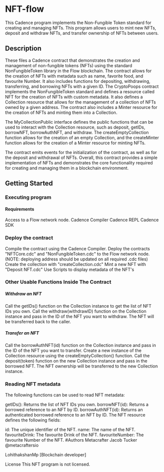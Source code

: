 # NFT-flow
This Cadence program implements the Non-Fungible Token standard for creating and managing NFTs. This program allows users to mint new NFTs, deposit and withdraw NFTs, and transfer ownership of NFTs between users.

## Description
These files a Cadence contract that demonstrates the creation and management of non-fungible tokens (NFTs) using the standard NonFungibleToken library in the Flow blockchain. The contract allows for the creation of NFTs with metadata such as name, favorite food, and favourite Number. It also includes functions for depositing, withdrawing, transferring, and borrowing NFTs with a given ID. The CryptoPoops contract implements the NonFungibleToken standard and defines a resource called NFT for the creation of NFTs with custom metadata. It also defines a Collection resource that allows for the management of a collection of NFTs owned by a given address. The contract also includes a Minter resource for the creation of NFTs and minting them into a Collection.

The MyCollectionPublic interface defines the public functions that can be used to interact with the Collection resource, such as deposit, getIDs, borrowNFT, borrowAuthNFT, and withdraw. The createEmptyCollection function allows for the creation of an empty Collection, and the createMinter function allows for the creation of a Minter resource for minting NFTs.

The contract emits events for the initialization of the contract, as well as for the deposit and withdrawal of NFTs. Overall, this contract provides a simple implementation of NFTs and demonstrates the core functionality required for creating and managing them in a blockchain environment.

## Getting Started
### Executing program
#### Requirements
Access to a Flow network node.
Cadence Compiler
Cadence REPL
Cadence SDK
### Deploy the contract
Compile the contract using the Cadence Compiler.
Deploy the contracts "NFTCore.cdc" and "NonFungibleToken.cdc" to the Flow network node.(NOTE: deploying address should be updated on all required .cdc files)
Create the collection with "createCollection.cdc"
Mint a new NFT with "Deposit NFT.cdc"
Use Scripts to display metadata of the NFT's
### Other Usable Functions Inside The Contract
##### Withdraw an NFT
Call the getIDs() function on the Collection instance to get the list of NFT IDs you own. Call the withdraw(withdrawID) function on the Collection instance and pass in the ID of the NFT you want to withdraw. The NFT will be transferred back to the caller.

##### Transfer an NFT
Call the borrowAuthNFT(id) function on the Collection instance and pass in the ID of the NFT you want to transfer. Create a new instance of the Collection resource using the createEmptyCollection() function. Call the deposit(token) function on the new Collection instance and pass in the borrowed NFT. The NFT ownership will be transferred to the new Collection instance.

### Reading NFT metadata
The following functions can be used to read NFT metadata:

getIDs(): Returns the list of NFT IDs you own.
borrowNFT(id): Returns a borrowed reference to an NFT by ID.
borrowAuthNFT(id): Returns an authenticated borrowed reference to an NFT by ID.
The NFT resource defines the following fields:

id: The unique identifier of the NFT.
name: The name of the NFT.
favouriteDrink: The favourite Drink of the NFT.
favouriteNumber: The favourite Number of the NFT.
#Authors
Metacrafter Jacob Tucker @metacraftersio

LohithakshanMp [Blockchain developer]

License
This NFT program is not licensed.
